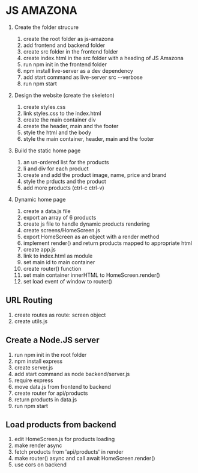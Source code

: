 # JS AMAZONA

1. Create the folder strucure
    1. create the root folder as js-amazona
    2. add frontend and backend folder
    3. create src folder in the frontend folder
    4. create index.html in the src folder with a heading of JS Amazona
    5. run npm init in the frontend folder
    6. npm install live-server as a dev dependency
    7. add start command as live-server src --verbose
    8. run npm start

2. Design the website (create the skeleton)
    1. create styles.css
    2. link styles.css to the index.html
    3. create the main container div
    4. create the header, main and the footer
    5. style the html and the body
    6. style the main container, header, main and the footer

3. Build the static home page
    1. an un-ordered list for the products
    2. li and div for each product
    3. create and add the product image, name, price and brand
    4. style the prducts and the product
    5. add more products (ctrl-c ctrl-v)

4. Dynamic home page
    1. create a data.js file
    2. export an array of 6 products
    3. create js file to handle dynamic products rendering
    4. create screens/HomeScreen.js
    5. export HomeScreen as an object with a render method
    6. implement render() and return products mapped to appropriate html
    7. create app.js
    8. link to index.html as module
    9. set main id to main container
    10. create router() function
    11. set main container innerHTML to HomeScreen.render()
    12. set load event of window to router()

## URL Routing
1. create routes as route: screen object
2. create utils.js

## Create a Node.JS server
1. run npm init in the root folder
2. npm install express
3. create server.js
4. add start command as node backend/server.js
5. require express
6. move data.js from frontend to backend
7. create router for api/products
8. return products in data.js
9. run npm start


## Load products from backend
1. edit HomeScreen.js for products loading
2. make render async
3. fetch products from 'api/products' in render
4. make router() async and call await HomeScreen.render()
5. use cors on backend
